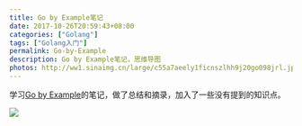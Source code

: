 ```yaml
---
title: Go by Example笔记
date: 2017-10-26T20:59:43+08:00
categories: ["Golang"]
tags: ["Golang入门"]
permalink: Go-by-Example
description: Go by Example笔记，思维导图
photos: http://ww1.sinaimg.cn/large/c55a7aeely1ficnszlhh9j20go098jrl.jpg
---
```

学习[Go by Example](http://books.studygolang.com/gobyexample/)的笔记，做了总结和摘录，加入了一些没有提到的知识点。
<!--more-->
![](/image/GobyExample.svg)
